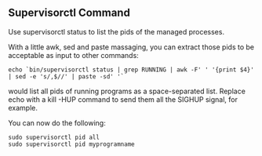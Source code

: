 ## Supervisorctl Command

Use supervisorctl status to list the pids of the managed processes.

With a little awk, sed and paste massaging, you can extract those pids to be acceptable as input to other commands:

    echo `bin/supervisorctl status | grep RUNNING | awk -F' ' '{print $4}' | sed -e 's/,$//' | paste -sd' '`
    
would list all pids of running programs as a space-separated list. Replace echo with a kill -HUP command to send them all the SIGHUP signal, for example.

You can now do the following:

    sudo supervisorctl pid all
    sudo supervisorctl pid myprogramname